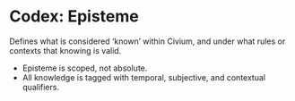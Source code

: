 # Codex: Episteme

Defines what is considered ‘known’ within Civium, and under what rules or contexts that knowing is valid.

- Episteme is scoped, not absolute.
- All knowledge is tagged with temporal, subjective, and contextual qualifiers.
